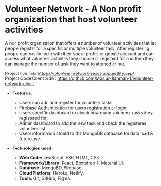 # **Volunteer Network - A Non profit organization that host volunteer activities**
A non profit organization that offers a number of volunteer activities that let people register for a specific or multiple volunteer task. After registering people can easilly login with their social profile or google account and can access what volunteer activites they choose or registerd for and then they can manage the number of task they want to attened or not.<br/>

Project live link: https://volunteer-network-react-app.netlify.app/ <br/>
Project Code Client Side : https://github.com/Mosiur-Rahman-1/volunteer-network-client

- **Features:**
  - Users can add and register for volunteer tasks.
  - Firebase Authentication for users registration or login.
  - Users specific dashboard to check how many volunteer tasks they registered for.
  - Admin dashboard to add the new task and check the registered volunteer list.
  - Users information stored to the MongoDB database for data load & future use.
  
- **Technologies used:** 
  - **Web Code:** javaScript, ES6, HTML, CSS.
  - **Framework/Library:** React, Bootstrap 4, Material UI.
  - **Database:** MongoBD, Firebase. 
  - **Cloud Platform:** Heroku, Netlify.
  - **Tools:** Git, GitHub, Figma.
